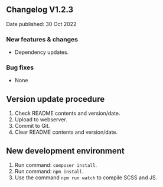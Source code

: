 ## Changelog V1.2.3 ##
Date published: 30 Oct 2022

### New features & changes ###
- Dependency updates.

### Bug fixes ###
- None

## Version update procedure ##
1. Check README contents and version/date.
2. Upload to webserver.
3. Commit to Git.
4. Clear README contents and version/date.

## New development environment ##
1. Run command: ```composer install```.
2. Run command: ```npm install```.
3. Use the command ```npm run watch``` to compile SCSS and JS.
